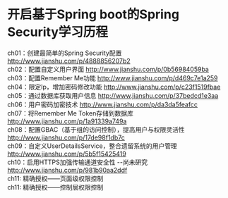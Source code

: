 # 开启基于Spring boot的Spring Security学习历程
ch01：创建最简单的Spring Security配置 http://www.jianshu.com/p/4888856207b2<br>
ch02：配置自定义用户界面 http://www.jianshu.com/p/0b56984059ba<br>
ch03：配置Remember Me功能 http://www.jianshu.com/p/d469c7e1a259<br>
ch04：限定Ip，增加密码修改功能 http://www.jianshu.com/p/c23f1519fbae<br>
ch05：通过数据库获取用户信息 http://www.jianshu.com/p/37bedcd1e3aa<br>
ch06：用户密码加密技术 http://www.jianshu.com/p/da3da5feafcc<br>
ch07：将Remember Me Token存储到数据库 http://www.jianshu.com/p/1a91339a749a<br>
ch08：配置GBAC（基于组的访问控制），提高用户与权限灵活性 http://www.jianshu.com/p/17de98f1db7c<br>
ch09：自定义UserDetailsService，整合遗留系统的用户管理 http://www.jianshu.com/p/5b5f15425419<br>
ch10：启用HTTPS加强传输通道安全性 --尚未研究 http://www.jianshu.com/p/981b90aa2ddf<br>
ch11: 精确授权——页面级权限控制 <br>
ch11: 精确授权——控制层权限控制 <br>